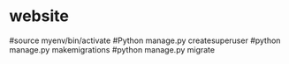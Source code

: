 # website
#source myenv/bin/activate
#Python manage.py createsuperuser
#python manage.py makemigrations
#python manage.py migrate
